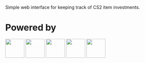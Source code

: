 Simple web interface for keeping track of CS2 item investments.

# Powered by

<p>
    <img src="https://cdn.jsdelivr.net/gh/devicons/devicon@latest/icons/nodejs/nodejs-original.svg" width="60" height="60" />
    <img src="https://cdn.jsdelivr.net/gh/devicons/devicon@latest/icons/express/express-original.svg" width="60" height="60"/>
    <img src="https://cdn.jsdelivr.net/gh/devicons/devicon@latest/icons/mysql/mysql-original-wordmark.svg" width="60" height="60"/>
    <img src="https://cdn.jsdelivr.net/gh/devicons/devicon@latest/icons/sequelize/sequelize-original-wordmark.svg" width="60" height="60"/>
    <img src="https://cdn.jsdelivr.net/gh/devicons/devicon@latest/icons/bootstrap/bootstrap-original-wordmark.svg" width="60" height="60"/>
</p>

